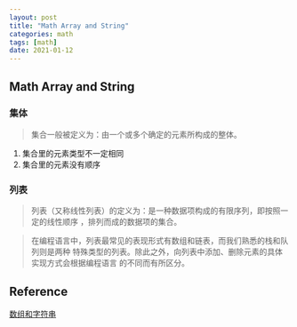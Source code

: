 ```yaml
---
layout: post
title: "Math Array and String"
categories: math
tags: [math]
date: 2021-01-12
---
```


## Math Array and String

### 集体

> 集合一般被定义为：由一个或多个确定的元素所构成的整体。

1. 集合里的元素类型不一定相同
2. 集合里的元素没有顺序

### 列表

> 列表（又称线性列表）的定义为：是一种数据项构成的有限序列，即按照一定的线性顺序
> ，排列而成的数据项的集合。

> 在编程语言中，列表最常见的表现形式有数组和链表，而我们熟悉的栈和队列则是两种
> 特殊类型的列表。除此之外，向列表中添加、删除元素的具体实现方式会根据编程语言
> 的不同而有所区分。

## Reference
[数组和字符串](https://leetcode-cn.com/leetbook/detail/array-and-string/)  

